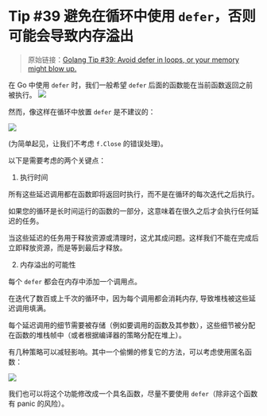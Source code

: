 # Tip #39 避免在循环中使用 `defer`，否则可能会导致内存溢出

> 原始链接：[Golang Tip #39: Avoid defer in loops, or your memory might blow up.](https://twitter.com/func25/status/1764606374519230540)

在 Go 中使用 `defer` 时，我们一般希望 `defer` 后面的函数能在当前函数返回之前被执行。
![](./images/039/001.png)

然而，像这样在循环中放置 `defer` 是不建议的：

![](./images/039/002.png)

(为简单起见，让我们不考虑 `f.Close` 的错误处理)。

以下是需要考虑的两个关键点：

1. 执行时间

所有这些延迟调用都在函数即将返回时执行，而不是在循环的每次迭代之后执行。

如果您的循环是长时间运行的函数的一部分，这意味着在很久之后才会执行任何延迟的任务。

当这些延迟的任务用于释放资源或清理时，这尤其成问题。这样我们不能在完成后立即释放资源，而是等到最后才释放。

2. 内存溢出的可能性

每个 `defer` 都会在内存中添加一个调用点。

在迭代了数百或上千次的循环中，因为每个调用都会消耗内存, 导致堆栈被这些延迟调用填满。

每个延迟调用的细节需要被存储（例如要调用的函数及其参数），这些细节被分配在函数的堆栈帧中（或者根据编译器的策略分配在堆上）。

有几种策略可以减轻影响。其中一个偷懒的修复它的方法，可以考虑使用匿名函数：

![](./images/039/003.png)

我们也可以将这个功能修改成一个具名函数，尽量不要使用 `defer`（除非这个函数有 panic 的风险）。

